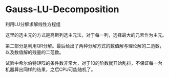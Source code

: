 # Gauss-LU-Decomposition
利用LU分解求解线性方程组

这里的选主元的方式是高斯列选主元法，对于每一列，选择最大的元素作为主元。

第二部分是利用QR分解。最后给出了两种分解方式的数值解与理论解的二范数，以及数值解的残量的二范数。

试验中希尔伯特矩阵的条件数非常大，对于10的阶数就开始乱抖，不保证每一台机器算出同样的结果，之后CPU可能随机了。
